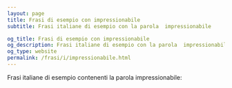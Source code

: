 ```yaml
---
layout: page
title: Frasi di esempio con impressionabile 
subtitle: Frasi italiane di esempio con la parola  impressionabile

og_title: Frasi di esempio con impressionabile 
og_description: Frasi italiane di esempio con la parola  impressionabile
og_type: website
permalink: /frasi/i/impressionabile.html
---
```


Frasi italiane di esempio contenenti la parola impressionabile:


